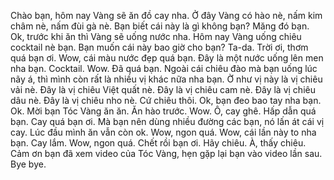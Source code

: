 Chào bạn, hôm nay Vàng sẽ ăn đồ cay nha. Ở đây Vàng có hào nè, nấm kim châm nè, nấm đùi gà nè. Bạn biết cái này là gì không bạn? Măng đó bạn. Ok, trước khi ăn thì Vàng sẽ uống nước nha. Hôm nay Vàng uống chiêu cocktail nè bạn. Bạn muốn cái này bao giờ cho bạn? Ta-da. Trời ơi, thơm quá bạn ơi. Wow, cái màu nước đẹp quá bạn. Đây là một nước uống lên men nha bạn. Cocktail. Wow. Đã quá bạn. Ngoài cái chiêu đào mà bạn uống lúc nãy á, thì mình còn rất là nhiều vị khác nữa nha bạn. Ờ như vị này là vị chiêu vải nè. Đây là vị chiêu Việt quất nè. Đây là vị chiêu cam nè. Đây là vị chiêu dâu nè. Đây là vị chiêu nho nè. Cứ chiêu thôi. Ok, bạn đeo bao tay nha bạn. Ok. Mời bạn Tóc Vàng ăn ăn. Ăn hào trước. Wow. Ô, cay ghê. Hấp dẫn quá bạn. Cay quá bạn ơi. Mà bạn nên dùng nhiều đường các bạn, nó lấn át cái vị cay. Lúc đầu mình ăn vẫn còn ok. Wow, ngon quá. Wow, cái lần này to nha bạn. Cay lắm. Wow, ngon quá. Chết rồi bạn ơi. Hãy chiêu. À, thấy chiêu. Cảm ơn bạn đã xem video của Tóc Vàng, hẹn gặp lại bạn vào video lần sau. Bye bye.